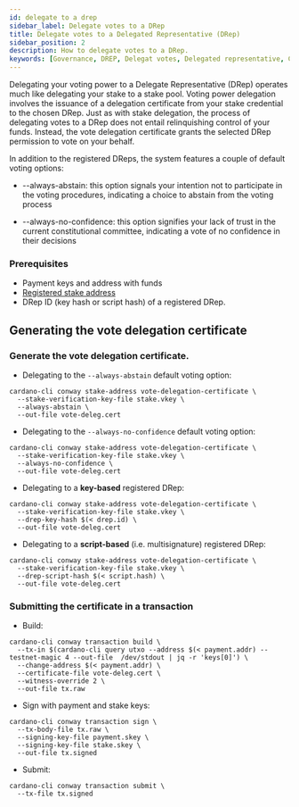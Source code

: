```yaml
---
id: delegate to a drep
sidebar_label: Delegate votes to a DRep
title: Delegate votes to a Delegated Representative (DRep)
sidebar_position: 2
description: How to delegate votes to a DRep.
keywords: [Governance, DREP, Delegat votes, Delegated representative, CIP1694]
---
```


Delegating your voting power to a Delegate Representative (DRep) operates much like delegating your stake to a stake pool. Voting power delegation involves the issuance of a delegation certificate from your stake credential to the chosen DRep. Just as with stake delegation, the process of delegating votes to a DRep does not entail relinquishing control of your funds. Instead, the vote delegation certificate grants the selected DRep permission to vote on your behalf.

In addition to the registered DReps, the system features a couple of default voting options:

* --always-abstain: this option signals your intention not to participate in the voting procedures, indicating a choice to abstain from the voting process

* --always-no-confidence: this option signifies your lack of trust in the current constitutional committee, indicating a vote of no confidence in their decisions

### Prerequisites

* Payment keys and address with funds
* [Registered stake address](docs/operate-a-stake-pool/cli-operations/basic-operations/stakeaddress-registration.md)
* DRep ID (key hash or script hash) of a registered DRep.

## Generating the vote delegation certificate

### Generate the vote delegation certificate.

* Delegating to the `--always-abstain` default voting option:

```shell
cardano-cli conway stake-address vote-delegation-certificate \
  --stake-verification-key-file stake.vkey \
  --always-abstain \
  --out-file vote-deleg.cert
```

* Delegating to the `--always-no-confidence` default voting option: 

```shell
cardano-cli conway stake-address vote-delegation-certificate \
  --stake-verification-key-file stake.vkey \
  --always-no-confidence \
  --out-file vote-deleg.cert
```

* Delegating to a **key-based** registered DRep:

```shell
cardano-cli conway stake-address vote-delegation-certificate \
  --stake-verification-key-file stake.vkey \
  --drep-key-hash $(< drep.id) \
  --out-file vote-deleg.cert
```
* Delegating to a **script-based** (i.e. multisignature) registered DRep:

```shell
cardano-cli conway stake-address vote-delegation-certificate \
  --stake-verification-key-file stake.vkey \
  --drep-script-hash $(< script.hash) \
  --out-file vote-deleg.cert
```

### Submitting the certificate in a transaction

* Build:

```shell
cardano-cli conway transaction build \
  --tx-in $(cardano-cli query utxo --address $(< payment.addr) --testnet-magic 4 --out-file  /dev/stdout | jq -r 'keys[0]') \
  --change-address $(< payment.addr) \
  --certificate-file vote-deleg.cert \
  --witness-override 2 \
  --out-file tx.raw
```

* Sign with payment and stake keys:

```shell
cardano-cli conway transaction sign \
  --tx-body-file tx.raw \
  --signing-key-file payment.skey \
  --signing-key-file stake.skey \
  --out-file tx.signed
```

* Submit:

```shell
cardano-cli conway transaction submit \
  --tx-file tx.signed
```